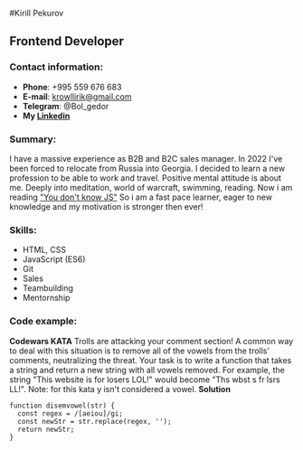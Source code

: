 #Kirill Pekurov

## Frontend Developer

### Contact information:
- **Phone**: +995 559 676 683
- **E-mail**: krowllirik@gmail.com
- **Telegram**: @Bol_gedor
- **My [Linkedin](https://www.linkedin.com/in/kirill-pekurov-190526241/)**

### Summary: 
I have a massive experience as B2B and B2C sales manager. 
In 2022 I've been forced to relocate from Russia into Georgia.
I decided to learn a new profession to be able to work and travel.
Positive mental attitude is about me. Deeply into meditation, world of warcraft, swimming, reading.
Now i am reading ["You don't know JS"](https://github.com/getify/You-Dont-Know-JS)
So i am a fast pace learner, eager to new knowledge and my motivation is stronger then ever! 

### Skills: 
- HTML, CSS
- JavaScript (ES6)
- Git 
- Sales
- Teambuilding 
- Mentornship 

### Code example: 
**Codewars KATA**
Trolls are attacking your comment section!
A common way to deal with this situation is to remove all of the vowels from the trolls' comments, neutralizing the threat.
Your task is to write a function that takes a string and return a new string with all vowels removed.
For example, the string "This website is for losers LOL!" would become "Ths wbst s fr lsrs LL!".
Note: for this kata y isn't considered a vowel.
**Solution**
```
function disemvowel(str) {
  const regex = /[aeiou]/gi;
  const newStr = str.replace(regex, '');
  return newStr;
}
```
